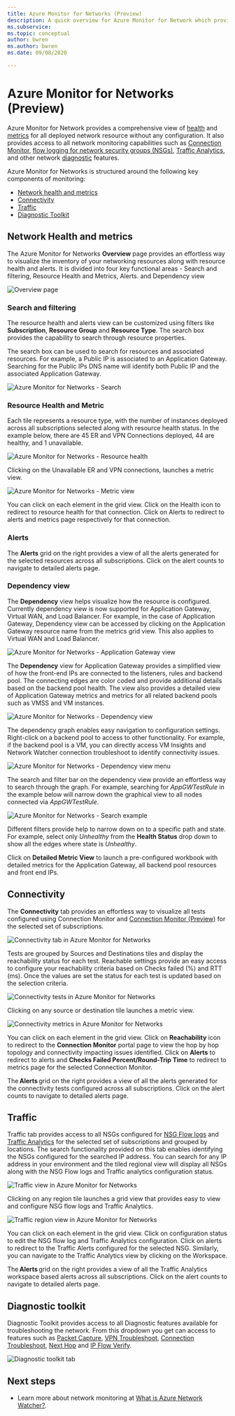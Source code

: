 ```yaml
---
title: Azure Monitor for Networks (Preview)
description: A quick overview for Azure Monitor for Network which provides a comprehensive view of health and metrics for all deployed network resource without any configuration.
ms.subservice: 
ms.topic: conceptual
author: bwren
ms.author: bwren
ms.date: 09/08/2020

---
```


# Azure Monitor for Networks (Preview)
Azure Monitor for Network provides a comprehensive view of [health](https://docs.microsoft.com/azure/service-health/resource-health-checks-resource-types) and [metrics](../platform/metrics-supported.md) for all deployed network resource without any configuration.  It also provides access to all network monitoring capabilities such as [Connection Monitor](../../network-watcher/connection-monitor-preview.md), [flow logging for network security groups (NSGs)](../../network-watcher/network-watcher-nsg-flow-logging-overview.md), [Traffic Analytics](../../network-watcher/traffic-analytics.md), and other network [diagnostic](../../network-watcher/network-watcher-monitoring-overview.md#diagnostics) features.

Azure Monitor for Networks is structured around the following key components of monitoring:
- [Network health and metrics](#networkhealth)
- [Connectivity](#connectivity)
- [Traffic](#traffic)
- [Diagnostic Toolkit](#diagnostictoolkit)

## <a name="networkhealth"></a>Network Health and metrics

The Azure Monitor for Networks **Overview** page provides an effortless way to visualize the inventory of your networking resources along with resource health and alerts. It is divided into four key functional areas - Search and filtering, Resource Health and Metrics, Alerts. and Dependency view

![Overview page](media/network-insights-overview/overview.png)

### Search and filtering
The resource health and alerts view can be customized using filters like **Subscription**, **Resource Group** and **Resource Type**. The search box provides the capability to search through resource properties.

The search box can be used to search for resources and associated resources. For example, a Public IP is associated to an Application Gateway. Searching for the Public IPs DNS name will identify both Public IP and the associated Application Gateway.

![Azure Monitor for Networks  - Search](media/network-insights-overview/search.png)


### Resource Health and Metric
Each tile represents a resource type, with the number of instances deployed across all subscriptions selected along with resource health status. In the example below, there are 45 ER and VPN Connections deployed, 44 are healthy, and 1 unavailable.

![Azure Monitor for Networks  - Resource health](media/network-insights-overview/resource-health.png)

Clicking on the Unavailable ER and VPN connections, launches a metric view. 

![Azure Monitor for Networks  - Metric view](media/network-insights-overview/metric-view.png)

You can click on each element in the grid view. Click on the Health icon to redirect to resource health for that connection. Click on Alerts to redirect to alerts and metrics page respectively for that connection. 

### Alerts
The **Alerts** grid on the right provides a view of all the alerts generated for the selected resources across all subscriptions. Click on the alert counts to navigate to detailed alerts page.

### Dependency view
The **Dependency** view helps visualize how the resource is configured. Currently dependency view is now supported for Application Gateway, Virtual WAN, and Load Balancer. For example, in the case of Application Gateway, Dependency view can be accessed by clicking on the Application Gateway resource name from the metrics grid view. This also applies to Virtual WAN and Load Balancer.

![Azure Monitor for Networks  - Application Gateway view](media/network-insights-overview/application-gateway.png)

The **Dependency** view for Application Gateway provides a simplified view of how the front-end IPs are connected to the listeners, rules and backend pool. The connecting edges are color coded and provide additional details based on the backend pool health. The view also provides a detailed view of Application Gateway metrics and metrics for all related backend pools such as VMSS and VM instances.

![Azure Monitor for Networks  - Dependency view](media/network-insights-overview/dependency-view.png)

The dependency graph enables easy navigation to configuration settings. Right-click on a backend pool to access to other functionality. For example, if the backend pool is a VM, you can directly access VM Insights and Network Watcher connection troubleshoot to identify connectivity issues.

![Azure Monitor for Networks - Dependency view menu](media/network-insights-overview/dependency-view-menu.png)

The search and filter bar on the dependency view provide an effortless way to search through the graph. For example, searching for *AppGWTestRule* in the example below will narrow down the graphical view to all nodes connected via *AppGWTestRule*.

![Azure Monitor for Networks  - Search example](media/network-insights-overview/search-example.png)

Different filters provide help to narrow down on to a specific path and state. For example, select only *Unhealthy* from the **Health Status** drop down to show all the edges where state is *Unhealthy*.

Click on **Detailed Metric View** to launch a pre-configured workbook with detailed metrics for the Application Gateway, all backend pool resources and front end IPs. 

## <a name="connectivity"></a>Connectivity

The **Connectivity** tab provides an effortless way to visualize all tests configured using Connection Monitor and [Connection Monitor (Preview)](../../network-watcher/connection-monitor-preview.md) for the selected set of subscriptions.

![Connectivity tab in Azure Monitor for Networks](media/network-insights-overview/azure-monitor-for-networks-connectivity-tab.png)

Tests are grouped by Sources and Destinations tiles and display the reachability status for each test. Reachable settings provide an easy access to configure your reachability criteria based on Checks failed (%) and RTT (ms). Once the values are set the status for each test is updated based on the selection criteria.

![Connectivity tests in Azure Monitor for Networks](media/network-insights-overview/azure-monitor-for-networks-connectivity-tests.png)

Clicking on any source or destination tile launches a metric view.

![Connectivity metrics in Azure Monitor for Networks](media/network-insights-overview/azure-monitor-for-networks-connectivity-metrics.png)


You can click on each element in the grid view. Click on **Reachability** icon to redirect to the **Connection Monitor** portal page to view the hop by hop topology and connectivity impacting issues identified. Click on **Alerts** to redirect to alerts and **Checks Failed Percent/Round-Trip Time** to redirect to metrics page for the selected Connection Monitor.

The **Alerts** grid on the right provides a view of all the alerts generated for the connectivity tests configured across all subscriptions. Click on the alert counts to navigate to detailed alerts page.

## <a name="traffic"></a>Traffic
Traffic tab provides access to all NSGs configured for [NSG Flow logs](../../network-watcher/network-watcher-nsg-flow-logging-overview.md) and [Traffic Analytics](../../network-watcher/traffic-analytics.md) for the selected set of subscriptions and grouped by locations. The search functionality provided on this tab enables identifying the NSGs configured for the searched IP address. You can search for any IP address in your environment and the tiled regional view will display all NSGs along with the NSG Flow logs and Traffic analytics configuration status.

![Traffic view in Azure Monitor for Networks](media/network-insights-overview/azure-monitor-for-networks-traffic-view.png)

Clicking on any region tile launches a grid view that provides easy to view and configure NSG flow logs and Traffic Analytics.  

![Traffic region view in Azure Monitor for Networks](media/network-insights-overview/azure-monitor-for-networks-traffic-region-view.png)

You can click on each element in the grid view. Click on configuration status to edit the NSG flow log and Traffic Analytics configuration. Click on alerts to redirect to the Traffic Alerts configured for the selected NSG. Similarly, you can navigate to the Traffic Analytics view by clicking on the Workspace.  

The **Alerts** grid on the right provides a view of all the Traffic Analytics workspace based alerts across all subscriptions. Click on the alert counts to navigate to detailed alerts page.

## <a name="diagnostictoolkit"></a> Diagnostic toolkit
Diagnostic Toolkit provides access to all Diagnostic features available for troubleshooting the network. From this dropdown you get can access to features such as [Packet Capture](../../network-watcher/network-watcher-packet-capture-overview.md), [VPN Troubleshoot](../../network-watcher/network-watcher-troubleshoot-overview.md), [Connection Troubleshoot](../../network-watcher/network-watcher-connectivity-overview.md), [Next Hop](../../network-watcher/network-watcher-next-hop-overview.md) and [IP Flow Verify](../../network-watcher/network-watcher-ip-flow-verify-overview.md).

![Diagnostic toolkit tab](media/network-insights-overview/azure-monitor-for-networks-diagnostic-toolkit.png)

## Next steps

- Learn more about network monitoring at [What is Azure Network Watcher?](../../network-watcher/network-watcher-monitoring-overview.md).
